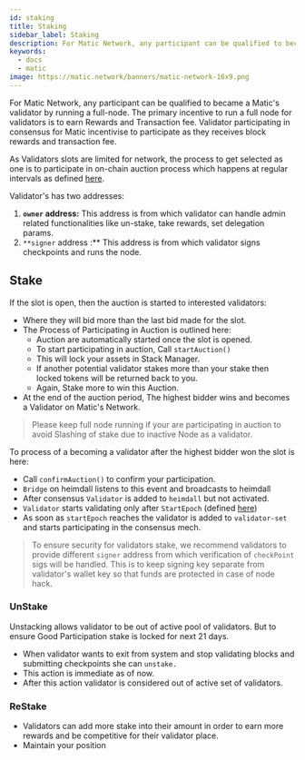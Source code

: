 ```yaml
---
id: staking
title: Staking
sidebar_label: Staking
description: For Matic Network, any participant can be qualified to became a Matic's validator by running a full-node. The primary incentive to run a full node for validators is to earn Rewards and Transaction fee.
keywords:
  - docs
  - matic
image: https://matic.network/banners/matic-network-16x9.png 
---
```

For Matic Network, any participant can be qualified to became a Matic's validator by running a full-node. The primary incentive to run a full node for validators is to earn Rewards and Transaction fee. Validator participating in consensus for Matic incentivise to participate as they receives block rewards and transaction fee. 

As Validators slots are limited for network, the process to get selected as one is to participate in on-chain auction process which happens at regular intervals as defined [here](/docs/validate/basics/proposers-producers-selection).

Validator's has two addresses:

1. **`owner` address:**  This address is from which validator can handle admin related functionalities like un-stake, take rewards, set delegation params.
2. `**signer` address :**  This address is from which validator signs checkpoints and runs the node.

## Stake

If the slot is open, then the auction is started to interested validators:

- Where they will bid more than the last bid made for the slot.
- The Process of Participating in Auction is outlined here:
    - Auction are automatically started once the slot is opened.
    - To start participating in auction, Call `startAuction()`
    - This will lock your assets in Stack Manager.
    - If another potential validator stakes more than your stake then locked tokens will be returned back to you.
    - Again, Stake more to win this Auction.
- At the end of the auction period, The highest bidder wins and becomes a Validator on Matic's Network.

> Please keep full node running if your are participating in auction to avoid Slashing of stake due to inactive Node as a validator.

To process of a becoming a validator after the highest bidder won the slot is here:

- Call `confirmAuction()` to confirm your participation.
- `Bridge` on heimdall listens to this event and broadcasts to heimdall
- After consensus `Validator` is added to `heimdall` but not activated.
- `Validator` starts validating only after `StartEpoch` (defined [here](/docs/validate/basics/proposers-producers-selection))
- As soon as `startEpoch` reaches the validator is added to `validator-set` and starts participating in the consensus mech.

> To ensure security for validators stake, we recommend validators to provide different `signer` address from which verification of `checkPoint` sigs will be handled. This is to keep signing key separate from validator's wallet key so that funds are protected in case of node hack.

### UnStake

Unstacking allows validator to be out of active pool of validators. But to ensure Good Participation stake is locked for next 21 days.

- When validator wants to exit from system and stop validating blocks and submitting checkpoints she can `unstake.`
- This action is immediate as of now.
- After this action validator is considered out of active set of validators.

### ReStake

- Validators can add more stake into their amount in order to earn more rewards and be competitive for their validator place.
- Maintain your position